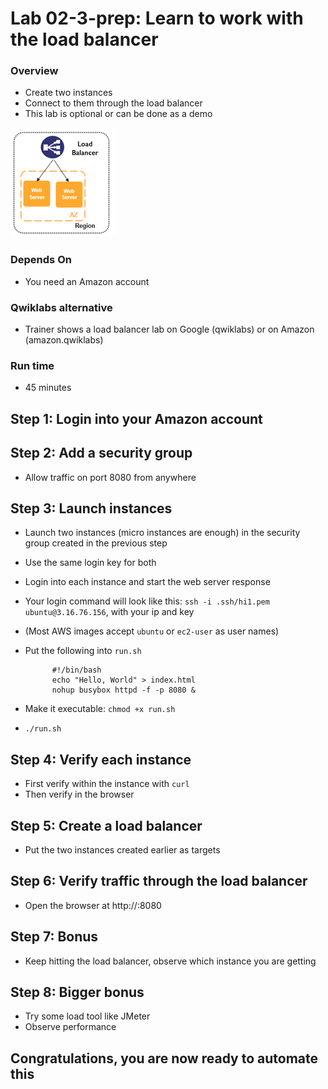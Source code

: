# Lab 02-3-prep: Learn to work with the load balancer

### Overview
* Create two instances
* Connect to them through the load balancer
* This lab is optional or can be done as a demo

![](../artwork/load-balancer.png)

### Depends On
* You need an Amazon account

### Qwiklabs alternative 
* Trainer shows a load balancer lab on Google (qwiklabs) or on Amazon (amazon.qwiklabs)

### Run time
* 45 minutes

## Step 1: Login into your Amazon account

## Step 2: Add a security group
* Allow traffic on port 8080 from anywhere    

## Step 3: Launch instances
* Launch two instances (micro instances are enough) in the security group created in the previous step
* Use the same login key for both
* Login into each instance and start the web server response
* Your login command will look like this: `ssh -i .ssh/hi1.pem ubuntu@3.16.76.156`, with your ip and key
* (Most AWS images accept `ubuntu` or `ec2-user` as user names)
* Put the following into `run.sh`

            #!/bin/bash
            echo "Hello, World" > index.html
            nohup busybox httpd -f -p 8080 &
* Make it executable: `chmod +x run.sh`
* `./run.sh`

## Step 4: Verify each instance
* First verify within the instance with `curl`
* Then verify in the browser

## Step 5: Create a load balancer
* Put the two instances created earlier as targets

## Step 6: Verify traffic through the load balancer
* Open the browser at http://<your-elb>:8080

## Step 7: Bonus
* Keep hitting the load balancer, observe which instance you are getting

## Step 8: Bigger bonus

* Try some load tool like JMeter
* Observe performance

## Congratulations, you are now ready to automate this

